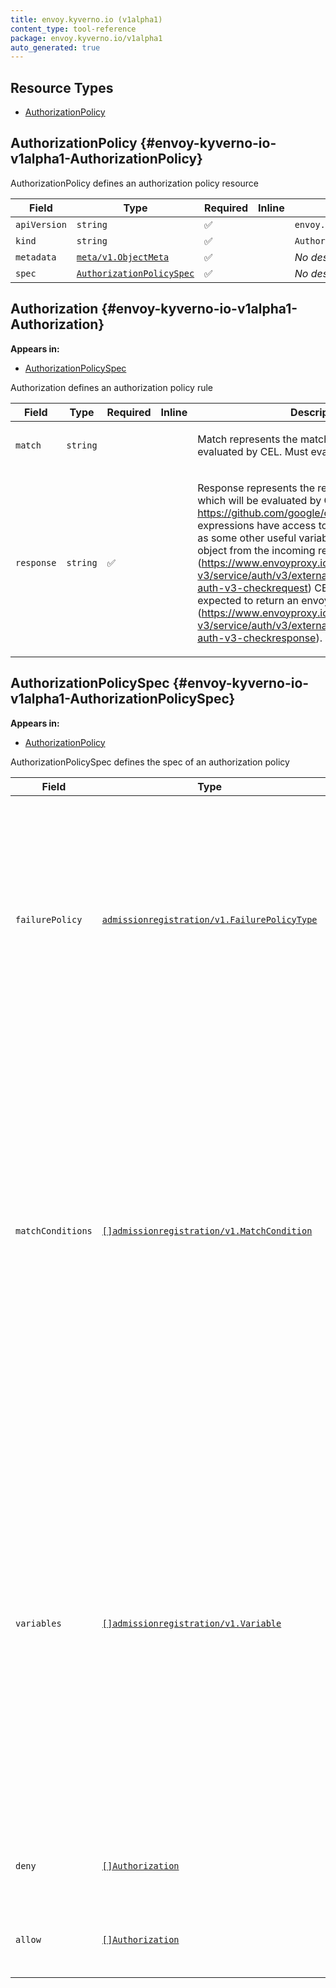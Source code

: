 ```yaml
---
title: envoy.kyverno.io (v1alpha1)
content_type: tool-reference
package: envoy.kyverno.io/v1alpha1
auto_generated: true
---
```



## Resource Types 


- [AuthorizationPolicy](#envoy-kyverno-io-v1alpha1-AuthorizationPolicy)
  
## AuthorizationPolicy     {#envoy-kyverno-io-v1alpha1-AuthorizationPolicy}

<p>AuthorizationPolicy defines an authorization policy resource</p>


| Field | Type | Required | Inline | Description |
|---|---|---|---|---|
| `apiVersion` | `string` | :white_check_mark: | | `envoy.kyverno.io/v1alpha1` |
| `kind` | `string` | :white_check_mark: | | `AuthorizationPolicy` |
| `metadata` | [`meta/v1.ObjectMeta`](https://kubernetes.io/docs/reference/generated/kubernetes-api/v1.28/#objectmeta-v1-meta) | :white_check_mark: |  | *No description provided.* |
| `spec` | [`AuthorizationPolicySpec`](#envoy-kyverno-io-v1alpha1-AuthorizationPolicySpec) | :white_check_mark: |  | *No description provided.* |

## Authorization     {#envoy-kyverno-io-v1alpha1-Authorization}

**Appears in:**
    
- [AuthorizationPolicySpec](#envoy-kyverno-io-v1alpha1-AuthorizationPolicySpec)

<p>Authorization defines an authorization policy rule</p>


| Field | Type | Required | Inline | Description |
|---|---|---|---|---|
| `match` | `string` |  |  | <p>Match represents the match condition which will be evaluated by CEL. Must evaluate to bool.</p> |
| `response` | `string` | :white_check_mark: |  | <p>Response represents the response expression which will be evaluated by CEL. ref: https://github.com/google/cel-spec CEL expressions have access to CEL variables as well as some other useful variables: - 'object' - The object from the incoming request. (https://www.envoyproxy.io/docs/envoy/latest/api-v3/service/auth/v3/external_auth.proto#service-auth-v3-checkrequest) CEL expressions are expected to return an envoy CheckResponse (https://www.envoyproxy.io/docs/envoy/latest/api-v3/service/auth/v3/external_auth.proto#service-auth-v3-checkresponse).</p> |

## AuthorizationPolicySpec     {#envoy-kyverno-io-v1alpha1-AuthorizationPolicySpec}

**Appears in:**
    
- [AuthorizationPolicy](#envoy-kyverno-io-v1alpha1-AuthorizationPolicy)

<p>AuthorizationPolicySpec defines the spec of an authorization policy</p>


| Field | Type | Required | Inline | Description |
|---|---|---|---|---|
| `failurePolicy` | [`admissionregistration/v1.FailurePolicyType`](https://kubernetes.io/docs/reference/generated/kubernetes-api/v1.28/#failurepolicytype-v1-admissionregistration) |  |  | <p>FailurePolicy defines how to handle failures for the policy. Failures can occur from CEL expression parse errors, type check errors, runtime errors and invalid or mis-configured policy definitions. FailurePolicy does not define how validations that evaluate to false are handled. Allowed values are Ignore or Fail. Defaults to Fail.</p> |
| `matchConditions` | [`[]admissionregistration/v1.MatchCondition`](https://kubernetes.io/docs/reference/generated/kubernetes-api/v1.28/#matchcondition-v1-admissionregistration) |  |  | <p>MatchConditions is a list of conditions that must be met for a request to be validated. An empty list of matchConditions matches all requests. The exact matching logic is (in order):   1. If ANY matchCondition evaluates to FALSE, the policy is skipped.   2. If ALL matchConditions evaluate to TRUE, the policy is evaluated.   3. If any matchCondition evaluates to an error (but none are FALSE):      - If failurePolicy=Fail, reject the request      - If failurePolicy=Ignore, the policy is skipped</p> |
| `variables` | [`[]admissionregistration/v1.Variable`](https://kubernetes.io/docs/reference/generated/kubernetes-api/v1.28/#variable-v1-admissionregistration) |  |  | <p>Variables contain definitions of variables that can be used in composition of other expressions. Each variable is defined as a named CEL expression. The variables defined here will be available under `variables` in other expressions of the policy except MatchConditions because MatchConditions are evaluated before the rest of the policy. The expression of a variable can refer to other variables defined earlier in the list but not those after. Thus, Variables must be sorted by the order of first appearance and acyclic.</p> |
| `deny` | [`[]Authorization`](#envoy-kyverno-io-v1alpha1-Authorization) |  |  | <p>Deny contain CEL expressions which is used to deny a request.</p> |
| `allow` | [`[]Authorization`](#envoy-kyverno-io-v1alpha1-Authorization) |  |  | <p>Allow contain CEL expressions which is used to allow a request.</p> |

  